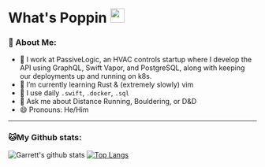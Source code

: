 # What's Poppin <img src="https://github.com/TheDudeThatCode/TheDudeThatCode/blob/master/Assets/Hi.gif" width="29px">

### 🤵 About Me:
- 🏦 I work at PassiveLogic, an HVAC controls startup where I develop the API using GraphQL, Swift Vapor, and PostgreSQL, along with keeping our deployments up and running on k8s.
- 🌱 I’m currently learning Rust & (extremely slowly) vim
- 🤔 I use daily ```.swift```, ```.docker```, ```.sql```
- 💬 Ask me about Distance Running, Bouldering, or D&D
- 😄 Pronouns: He/Him

---
### 🐱My Github stats:
![Garrett's github stats](https://github-readme-stats.vercel.app/api?username=GNMoseke&show_icons=true&title_color=ffc857&theme=catppuccin_mocha&hide=["stars"])
[![Top Langs](https://github-readme-stats.vercel.app/api/top-langs/?username=GNMoseke&layout=compact&text_color=cdd6f4&bg_color=1e1e2e&hide=shaderlab&exclude_repo=GMTK-jam-2022)](https://github.com/anuraghazra/github-readme-stats)

